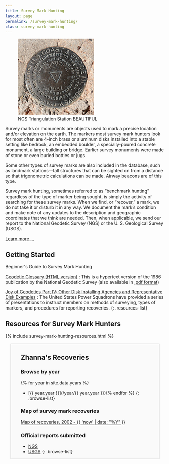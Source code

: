 ```yaml
---
title: Survey Mark Hunting
layout: page
permalink: /survey-mark-hunting/
class: survey-mark-hunting
---
```


<figure class="alignright">
    <img src="/assets/img/go0505csm.jpg" alt="NGS Triangulation Station BEAUTIFUL" title="NGS Triangulation Station BEAUTIFUL">
    <figcaption>NGS Triangulation Station BEAUTIFUL</figcaption>
</figure>

Survey marks or monuments are objects used to mark a precise location and/or elevation on the earth. The markers most survey mark hunters look for most often are 4-inch brass or aluminum disks installed into a stable setting like bedrock, an embedded boulder, a specially-poured concrete monument, a large building or bridge. Earlier survey monuments were made of stone or even buried bottles or jugs.

Some other types of survey marks are also included in the database, such as landmark stations—tall structures that can be sighted on from a distance so that trigonometric calculations can be made. Airway beacons are of this type.

Survey mark hunting, sometimes referred to as “benchmark hunting” regardless of the type of marker being sought, is simply the activity of searching for these survey marks. When we find, or “recover,” a mark, we do not take it or disturb it in any way. We document the mark’s condition and make note of any updates to the description and geographic coordinates that we think are needed. Then, when applicable, we send our report to the National Geodetic Survey (NGS) or the U. S. Geological Survey (USGS).

[Learn more ...](/about-survey-mark-hunting/)

## Getting Started

Beginner's Guide to Survey Mark Hunting

[Geodetic Glossary (HTML version)](https://www.ngs.noaa.gov/CORS-Proxy/Glossary/xml/NGS_Glossary.xml)
: This is a hypertext version of the 1986 publication by the National Geodetic Survey (also available in [.pdf format](https://repository.library.noaa.gov/view/noaa/2827/noaa_2827_DS1.pdf))

[Joy of Geodetics Part IV: Other Disk Installing Agencies and Representative Disk Examples](https://www.usps.org/images/Exec/CoopCh/PDFs/2020_JOG_Part_4_IV.pdf)
: The United States Power Squadrons have provided a series of presentations to instruct members on methods of surveying, types of markers, and procedures for reporting recoveries.
{: .resources-list}

<div class="responsive-two-column-grid">
<div markdown=1>  

## Resources for Survey Mark Hunters

{% include survey-mark-hunting-resources.html %}

</div>

<div>
<div style="background-color: #fafafa;
    border: 1px solid #d9d9d9;
    margin: 1rem;
    padding: 0 2rem;" markdown=1>

## Zhanna's Recoveries

### Browse by year

{% for year in site.data.years %}
* [{{ year.year }}](/year/{{ year.year }}){% endfor %}
{: .browse-list}

### Map of survey mark recoveries

[Map of recoveries, 2002 - {{ 'now' | date: "%Y" }}](/map-of-recoveries/)

### Official reports submitted

* [NGS](/ngs-recoveries/)
* [USGS](/usgs-recoveries/)
{: .browse-list}

</div>
</div>
</div>